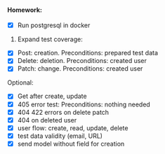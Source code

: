 <h4>Homework:</h4>

- [x] Run postgresql in docker

1. Expand test coverage:
- [x] Post: creation. Preconditions: prepared test data
- [x] Delete: deletion. Preconditions: created user
- [x] Patch: change. Preconditions: created user

Optional:
- [x] Get after create, update
- [x] 405 error test: Preconditions: nothing needed
- [x] 404 422 errors on delete patch
- [x] 404 on deleted user
- [x] user flow: create, read, update, delete
- [x] test data validity (email, URL)
- [x] send model without field for creation